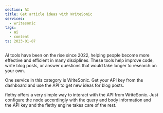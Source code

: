 ```yaml
---
section: AI
title: Get article ideas with WriteSonic
services:
  - writesonic
tags:
  - ai
  - content
ts: 2023-01-07
---
```


AI tools have been on the rise since 2022, helping people become more effective and efficient in many disciplines. These tools help improve code, write blog posts, or answer questions that would take longer to research on your own.

One service in this category is WriteSonic. Get your API key from the dashboard and use the API to get new ideas for blog posts.

flethy offers a very simple way to interact with the API from WriteSonic. Just configure the node accordingly with the query and body information and the API key and the flethy engine takes care of the rest.
